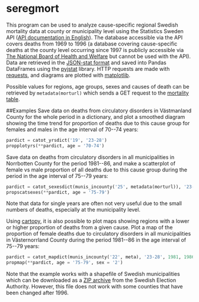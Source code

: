 # seregmort
This program can be used to analyze cause-specific regional Swedish mortality data at county or municipality level using the Statistics Sweden API ([API documentation in English](http://www.scb.se/Grupp/OmSCB/API/API-description.pdf)). The database accessible via the API covers deaths from 1969 to 1996 (a database covering cause-specific deaths at the county level occurring since 1997 is publicly accessible via [The National Board of Health and Welfare](http://www.socialstyrelsen.se/statistik/statistikdatabas/dodsorsaker) but cannot be used with the API). Data are retrieved in the [JSON-stat format](http://json-stat.org/) and saved into Pandas DataFrames using the [pyjstat](https://github.com/predicador37/pyjstat) library. HTTP requests are made with [requests](https://github.com/kennethreitz/requests/), and diagrams are plotted with [matplotlib](https://github.com/matplotlib/matplotlib). 

Possible values for regions, age groups, sexes and causes of death can be retrieved by `metadata(morturl)` which sends a GET request to the [mortality table](http://api.scb.se/OV0104/v1/doris/sv/ssd/START/HS/HS0301/DodaOrsak).

##Examples
Save data on deaths from circulatory disorders in Västmanland County for the whole period in a dictionary, and plot a smoothed diagram showing the time trend for proportion of deaths due to this cause group for females and males in the age interval of 70--74 years:

```python
pardict = catot_yrsdict('19', '23-28')
propplotyrs(**pardict, age = '70-74')
```
Save data on deaths from circulatory disorders in all municipalities in Norrbotten County for the period 1981--86, and make a scatterplot of female vs male proportion of all deaths due to this cause group during the period in the age interval of 75--79 years: 
```python
pardict = catot_sexesdict(munis_incounty('25', metadata(morturl)), '23-28', 1981, 1986)
propscatsexes(**pardict, age = '75-79')
```
Note that data for single years are often not very useful due to the small numbers of deaths, especially at the municipality level.

Using [cartopy](https://github.com/SciTools/cartopy), it is also possible to plot maps showing regions with a lower or higher proportion of deaths from a given cause. Plot a map of the proportion of female deaths due to circulatory disorders in all municipalities in Västernorrland County during the period 1981--86 in the age interval of 75--79 years:
```python
pardict = catot_mapdict(munis_incounty('22', meta), '23-28', 1981, 1986, 'alla_kommuner.shp')
propmap(**pardict, age = '75-79', sex = '2')
```
Note that the example works with a shapefile of Swedish municipalities which can be downloaded as a [ZIP archive](http://www.val.se/val/val2010/statistik/gis/alla_kommuner.zip) from the Swedish Election Authority. However, this file does not work with some counties that have been changed after 1996.
